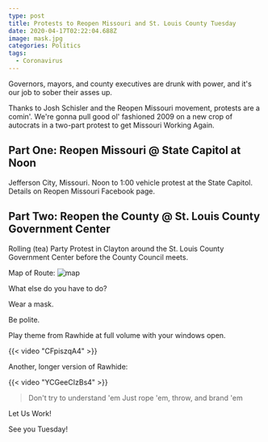 ```yaml
---
type: post
title: Protests to Reopen Missouri and St. Louis County Tuesday
date: 2020-04-17T02:22:04.688Z
image: mask.jpg
categories: Politics
tags:
  - Coronavirus
---
```

Governors, mayors, and county executives are drunk with power, and it's our job to sober their asses up. 

Thanks to Josh Schisler and the Reopen Missouri movement, protests are a comin'. We're gonna pull good ol' fashioned 2009 on a new crop of autocrats in a two-part protest to get Missouri Working Again.

## Part One: Reopen Missouri @ State Capitol at Noon

Jefferson City, Missouri. Noon to 1:00 vehicle protest at the State Capitol. Details on Reopen Missouri Facebook page. 

## Part Two: Reopen the County @ St. Louis County Government Center

Rolling (tea) Party Protest in Clayton around the St. Louis County Government Center before the County Council meets.

Map of Route:
![map](/images/open-stlco-route.png)

What else do you have to do? 

Wear a mask.

Be polite.

Play theme from Rawhide at full volume with your windows open.

{{< video "CFpiszqA4" >}}

Another, longer version of Rawhide:

{{< video "YCGeeCIzBs4" >}}

> Don't try to understand 'em
> Just rope 'em, throw, and brand 'em

Let Us Work!

See you Tuesday! 
 